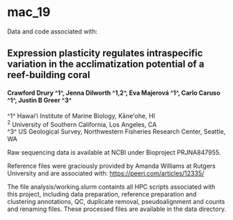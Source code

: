 # mac_19

Data and code associated with:

## Expression plasticity regulates intraspecific variation in the acclimatization potential of a reef-building coral
#### Crawford Drury ^1^, Jenna Dilworth ^1,2^, Eva Majerová ^1^, Carlo Caruso ^1^, Justin B Greer ^3^

^1^ Hawaiʻi Institute of Marine Biology, Kāneʻohe, HI  
<sup>2</sup> University of Southern California, Los Angeles, CA  
^3^ US Geological Survey, Northwestern Fisheries Research Center, Seattle, WA  


Raw sequencing data is available at NCBI under Bioproject PRJNA847955.

Reference files were graciously provided by Amanda Williams at Rutgers University and are associated with: https://peerj.com/articles/12335/

The file analysis/working.slurm containts all HPC scripts associated with this project, including data preparation, reference preparation and clustering
annotations, QC, duplicate removal, pseudoalignment and counts and renaming files. These processed files are available in the data directory.







